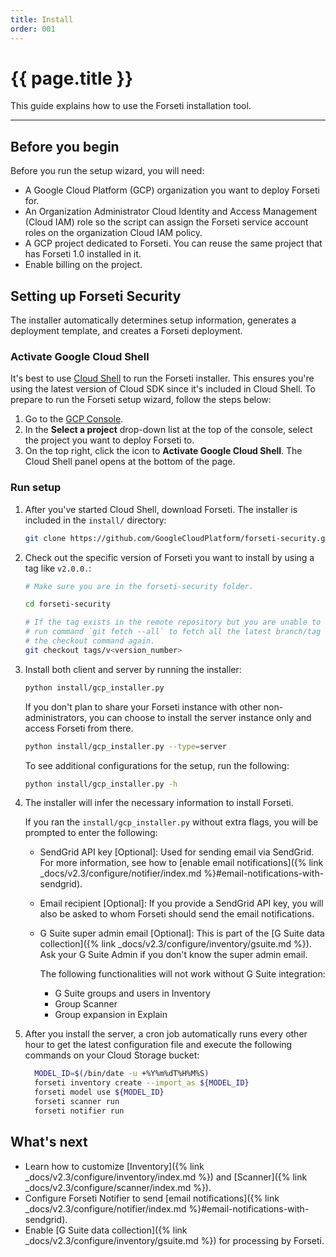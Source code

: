 ```yaml
---
title: Install
order: 001
---
```


# {{ page.title }}

This guide explains how to use the Forseti installation tool.

---

## Before you begin

Before you run the setup wizard, you will need:

* A Google Cloud Platform (GCP) organization you want to deploy
  Forseti for.
* An Organization Administrator Cloud Identity and Access Management (Cloud IAM)
  role so the script can assign the Forseti service account roles on the
organization Cloud IAM policy.
* A GCP project dedicated to Forseti. You can reuse the same project that has
  Forseti 1.0 installed in it.
* Enable billing on the project.


## Setting up Forseti Security

The installer automatically determines setup information, generates a deployment
template, and creates a Forseti deployment.

### Activate Google Cloud Shell

It's best to use
[Cloud Shell](https://cloud.google.com/shell/docs/quickstart) to run the Forseti
installer. This ensures you're using the latest version of Cloud SDK since it's
included in Cloud Shell. To prepare to run the Forseti setup wizard, follow the
steps below:

  1. Go to the [GCP Console](https://console.cloud.google.com/).
  1. In the **Select a project** drop-down list at the top of the console,
     select the project you want to deploy Forseti to.
  1. On the top right, click the icon to **Activate Google Cloud Shell**. The
     Cloud Shell panel opens at the bottom of the page.

### Run setup

  1. After you've started Cloud Shell, download Forseti. The installer is
  included in the `install/` directory:

      ```bash
      git clone https://github.com/GoogleCloudPlatform/forseti-security.git
      ```

  1. Check out the specific version of Forseti you want to install by using a tag like `v2.0.0.`:

      ```bash
      # Make sure you are in the forseti-security folder.
      
      cd forseti-security

      # If the tag exists in the remote repository but you are unable to checkout the tag,
      # run command `git fetch --all` to fetch all the latest branch/tag information and run
      # the checkout command again.
      git checkout tags/v<version_number>
      ```

  1. Install both client and server by running the installer:

     ```bash
     python install/gcp_installer.py
     ```

     If you don't plan to share your Forseti instance with other non-administrators, 
     you can choose to install the server instance only and access Forseti from there.
     ```bash
     python install/gcp_installer.py --type=server
     ```

     To see additional configurations for the setup, run the following:

     ```bash
     python install/gcp_installer.py -h
     ```

  1. The installer will infer the necessary information to install Forseti.

     If you ran the `install/gcp_installer.py` without extra flags, you will be
     prompted to enter the following:

     * SendGrid API key \[Optional\]: Used for sending email via SendGrid. For
       more information, see how to
       [enable email notifications]({% link _docs/v2.3/configure/notifier/index.md %}#email-notifications-with-sendgrid).
     * Email recipient \[Optional\]: If you provide a SendGrid API key, you will
       also be asked to whom Forseti should send the email notifications.
     * G Suite super admin email \[Optional\]: This is part of the
       [G Suite data collection]({% link _docs/v2.3/configure/inventory/gsuite.md %}).
       Ask your G Suite Admin if you don't know the super admin email.

       The following functionalities will not work without G Suite integration:
        * G Suite groups and users in Inventory
        * Group Scanner
        * Group expansion in Explain
        
  1. After you install the server, a cron job automatically runs every other hour
     to get the latest configuration file and execute the following commands on
     your Cloud Storage bucket:

     ```bash
       MODEL_ID=$(/bin/date -u +%Y%m%dT%H%M%S)
       forseti inventory create --import_as ${MODEL_ID}
       forseti model use ${MODEL_ID}
       forseti scanner run
       forseti notifier run
     ```

## What's next

* Learn how to customize
  [Inventory]({% link _docs/v2.3/configure/inventory/index.md %}) and
  [Scanner]({% link _docs/v2.3/configure/scanner/index.md %}).
* Configure Forseti Notifier to send
  [email notifications]({% link _docs/v2.3/configure/notifier/index.md %}#email-notifications-with-sendgrid).
* Enable
  [G Suite data collection]({% link _docs/v2.3/configure/inventory/gsuite.md %})
  for processing by Forseti.
